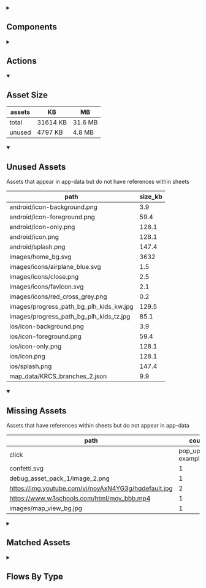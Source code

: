 <details >
<summary><h2>Components</h2></summary>

| type | count |
| --- | --- |
| @events | 1 |
| @item.input_type | 1 |
| accordion | 6 |
| accordion_section | 18 |
| action | 1 |
| advanced_dashed_box | 4 |
| animated_section | 9 |
| animated_slides | 1 |
| apple_sign_in_button | 3 |
| audio | 13 |
| begin_data | 1 |
| button | 390 |
| calendar | 1 |
| carousel | 9 |
| colour_palette | 1 |
| combo_box | 67 |
| dashed_box | 19 |
| data_items | 87 |
| data_query | 8 |
| date_time_picker | 7 |
| debug_toggle | 1 |
| demo_basic | 3 |
| display_grid | 4 |
| display_group | 238 |
| drawer | 1 |
| form | 9 |
| google_sign_in_button | 4 |
| html | 4 |
| image | 83 |
| items | 50 |
| latex | 1 |
| lottie_animation | 6 |
| map | 2 |
| markdown | 10 |
| nav_group | 6 |
| navigation_bar | 8 |
| nested_properties | 32 |
| number_selector | 21 |
| odk_form | 1 |
| parent_point_box | 25 |
| parent_point_counter | 2 |
| pdf | 4 |
| plh_activity_check_in | 1 |
| plh_bottom_nav | 1 |
| plh_completion_modal | 1 |
| plh_module_details_header | 3 |
| plh_module_list_item | 9 |
| plh_progress_path | 3 |
| progress_bar | 1 |
| progress_path | 3 |
| qr_code | 2 |
| radio_button_grid | 14 |
| radio_group | 61 |
| radio_group_grid | 5 |
| round_button | 27 |
| select_text | 7 |
| set_default | 1 |
| set_field | 29 |
| set_local | 7 |
| set_variable | 852 |
| simple_checkbox | 41 |
| slider | 32 |
| square_button | 8 |
| subtitle | 52 |
| table | 9 |
| task_card | 31 |
| task_progress_bar | 8 |
| template | 149 |
| text | 1162 |
| text_area | 13 |
| text_box | 58 |
| text_bubble | 10 |
| tile_component | 57 |
| timer | 21 |
| title | 590 |
| toggle_bar | 70 |
| update_action_list | 2 |
| video | 4 |
| workshops_accordion | 2 |
| youtube | 3 |
</details>

<details >
<summary><h2>Actions</h2></summary>

| type | count |
| --- | --- |
| add_data | 2 |
| app_update | 3 |
| asset_pack | 2 |
| auth | 5 |
| auth_failure | 1 |
| auth_success | 1 |
| copy | 3 |
| download_assets | 1 |
| emit: @local.child_local_variable | 1 |
| emit: completed | 34 |
| emit: force_reload | 33 |
| emit: force_reprocess | 41 |
| emit: force_restart | 3 |
| emit: server_sync | 8 |
| emit: set_language | 6 |
| emit: set_skin | 1 |
| emit: set_theme | 2 |
| emit: translator_mode_toggle | 1 |
| emit: uncompleted | 18 |
| feedback | 13 |
| go_to | 81 |
| go_to_url | 5 |
| invalid_action | 1 |
| nav | 5 |
| nav_stack | 11 |
| notification | 6 |
| open_external | 2 |
| plh_parent_group | 7 |
| pop_up | 49 |
| process_template | 2 |
| remove_item | 1 |
| reset_app | 1 |
| reset_data | 7 |
| save_to_device | 2 |
| screen_orientation | 3 |
| scroll | 2 |
| set_data | 18 |
| set_field | 116 |
| set_item | 34 |
| set_items | 2 |
| set_local | 70 |
| share | 14 |
| start_tour | 2 |
| task | 2 |
| toast | 3 |
| toggle_field | 4 |
| track_event | 2 |
| trigger_actions | 1 |
| undefined | 17 |
| user | 2 |
</details>

<details open>
<summary><h2>Asset Size</h2></summary>

| assets | KB | MB |
| --- | --- | --- |
| total | 31614 KB | 31.6 MB |
| unused | 4797 KB | 4.8 MB |
</details>

<details open>
<summary><h2>Unused Assets</h2></summary>

Assets that appear in app-data but do not have references within sheets

| path | size_kb |
| --- | --- |
| android/icon-background.png | 3.9 |
| android/icon-foreground.png | 59.4 |
| android/icon-only.png | 128.1 |
| android/icon.png | 128.1 |
| android/splash.png | 147.4 |
| images/home_bg.svg | 3632 |
| images/icons/airplane_blue.svg | 1.5 |
| images/icons/close.png | 2.5 |
| images/icons/favicon.svg | 2.1 |
| images/icons/red_cross_grey.png | 0.2 |
| images/progress_path_bg_plh_kids_kw.jpg | 129.5 |
| images/progress_path_bg_plh_kids_tz.jpg | 85.1 |
| ios/icon-background.png | 3.9 |
| ios/icon-foreground.png | 59.4 |
| ios/icon-only.png | 128.1 |
| ios/icon.png | 128.1 |
| ios/splash.png | 147.4 |
| map_data/KRCS_branches_2.json | 9.9 |
</details>

<details open>
<summary><h2>Missing Assets</h2></summary>

Assets that have references within sheets but do not appear in app-data

| path | count |
| --- | --- |
| click | pop_up: example_text | variant: plh_completion, background_image: confetti.svg | 2 |
| confetti.svg | 1 |
| debug_asset_pack_1/image_2.png | 1 |
| https://img.youtube.com/vi/noyAxN4YG3g/hqdefault.jpg | 2 |
| https://www.w3schools.com/html/mov_bbb.mp4 | 1 |
| images/map_view_bg.jpg | 1 |
</details>

<details >
<summary><h2>Matched Assets</h2></summary>

Assets that are used within sheets and also can be found in the synced asset data

| path | size_kb | count |
| --- | --- | --- |
| audio/baby_elephant_walk.wav | 430.7 | 3 |
| audio/test_audio.mp3 | 43.4 | 8 |
| audio/timer/bell_1.mp3 | 121.6 | 1 |
| audio/timer/ping_1.wav | 196.4 | 1 |
| audio/timer/ping_2.wav | 829.6 | 1 |
| debug_asset_pack_1/image_1.png | 8.8 | 1 |
| debug_asset_pack_1/image_3.png | 9.6 | 1 |
| debug_asset_pack_1/image_4.png | 11.9 | 1 |
| debug_theme_language.png | 21.9 | 1 |
| example_pdf.pdf | 139.4 | 4 |
| i18n/flags/gb.svg | 0.5 | 2 |
| i18n/flags/tz.svg | 0.5 | 2 |
| images/Faisal.png | 3.5 | 2 |
| images/Noura.png | 4.2 | 3 |
| images/activity_bg.svg | 13.8 | 3 |
| images/avatar_1.png | 67.7 | 19 |
| images/bg_illustration.png | 255.4 | 3 |
| images/bottom_image.svg | 6.8 | 2 |
| images/diamond.png | 4.3 | 1 |
| images/example/110-536x354.jpg | 39.1 | 1 |
| images/example/344-536x354.jpg | 13.9 | 1 |
| images/example/408-536x354.jpg | 23.2 | 1 |
| images/example/423-536x354.jpg | 30.3 | 1 |
| images/example/circular.png | 15.7 | 7 |
| images/example/jasper_1.jpg | 527.3 | 61 |
| images/faces/happy.svg | 0.6 | 7 |
| images/faces/neutral.svg | 0.5 | 2 |
| images/faces/sad.svg | 1.1 | 2 |
| images/icons/airplane_blue.png | 2.1 | 1 |
| images/icons/airplane_grey.png | 2.1 | 1 |
| images/icons/ask_question_white.svg | 1.4 | 3 |
| images/icons/audio/pause-sharp.svg | 0.1 | 1 |
| images/icons/audio/play-back-sharp.svg | 0.1 | 1 |
| images/icons/audio/play-forward-sharp.svg | 0.1 | 1 |
| images/icons/audio/play-sharp.svg | 0.1 | 4 |
| images/icons/book_white.svg | 0.7 | 12 |
| images/icons/close.svg | 0.2 | 1 |
| images/icons/expand_circle_right.png | 0.9 | 5 |
| images/icons/globe_blue.svg | 3.9 | 26 |
| images/icons/heart_blue.svg | 1.4 | 39 |
| images/icons/heart_outline.svg | 0.6 | 14 |
| images/icons/home.svg | 0.4 | 1 |
| images/icons/home_active.svg | 0.4 | 1 |
| images/icons/house_white.svg | 0.6 | 6 |
| images/icons/in_progress.svg | 1.1 | 16 |
| images/icons/leaf_blue.svg | 1.7 | 13 |
| images/icons/local_library.svg | 1.6 | 1 |
| images/icons/local_library_active.svg | 1.6 | 1 |
| images/icons/locked.png | 0.9 | 10 |
| images/icons/notification_bell.png | 0.9 | 1 |
| images/icons/question_mark.svg | 0.8 | 2 |
| images/icons/reader_blue.svg | 1.4 | 8 |
| images/icons/red_cross.png | 0.2 | 1 |
| images/icons/school_blue.svg | 1.6 | 10 |
| images/icons/settings.svg | 2.4 | 1 |
| images/icons/settings_active.svg | 2.4 | 1 |
| images/icons/star_blue.svg | 1.3 | 2 |
| images/icons/star_white.svg | 1 | 22 |
| images/icons/star_yellow.svg | 0.6 | 1 |
| images/icons/tick.svg | 0.3 | 13 |
| images/icons/tick_white.svg | 0.3 | 22 |
| images/modal_bg.svg | 37.3 | 1 |
| images/module-1.png | 28.2 | 7 |
| images/shining_diamond.png | 17.7 | 1 |
| images/square_1.svg | 0.7 | 4 |
| images/square_2.svg | 1 | 3 |
| images/square_3.svg | 1 | 3 |
| images/square_4.svg | 1 | 3 |
| images/test_image.png | 2 | 5 |
| images/test_image_no_translations.png | 2.8 | 1 |
| lottie/blob_play_ball.json | 69.4 | 16 |
| lottie/cascading_stars.json | 140.5 | 1 |
| map_data/KRCS_branches.json | 9.9 | 2 |
| map_data/airports.json | 25.2 | 1 |
| map_data/centroids.json | 13.4 | 2 |
| map_data/forecast_data_geojson.json | 133.5 | 4 |
| map_data/forecast_riots.json | 48.6 | 2 |
| map_data/ke.json | 10219.4 | 2 |
| map_data/population_and_boundaries.json | 4513.3 | 4 |
| odk_form.json | 8 | 1 |
| video/lets_slow_down.mp4 | 13482.2 | 2 |
| video/lets_slow_down.vtt | 1.8 | 1 |
</details>

<details >
<summary><h2>Flows By Type</h2></summary>

| type | subtype | total |
| --- | --- | --- |
| data_list |  | 44 |
| data_list | campaign_rows_debug | 6 |
| data_list | campaign_schedule | 1 |
| data_list | component_demo | 12 |
| data_list | debug | 24 |
| data_list | example_generator | 3 |
| data_list | example_list_override | 2 |
| data_list | example_pipe | 5 |
| data_list | example_sheet_defaults | 1 |
| data_list | feature | 2 |
| data_list | generated | 13 |
| data_list | lifecycle_actions | 1 |
| data_pipe | debug | 1 |
| data_pipe | example_pipe | 6 |
| data_pipe | generated | 2 |
| generator |  | 1 |
| generator | example_generator | 2 |
| global |  | 2 |
| global | debug | 10 |
| template |  | 107 |
| template | component_demo | 62 |
| template | debug | 289 |
| template | example_generator | 2 |
| template | example_hardcoded | 1 |
| template | example_list_override | 1 |
| template | example_sheet_defaults | 1 |
| template | feature | 1 |
| tour | debug | 4 |
</details>